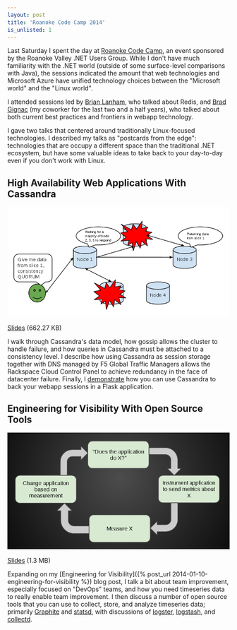 ```yaml
---
layout: post
title: 'Roanoke Code Camp 2014'
is_unlisted: 1
---
```


Last Saturday I spent the day at [Roanoke Code Camp](http://roanokecodecamp.org), an event sponsored by the Roanoke Valley .NET Users Group.  While I don't have much familiarity with the .NET world (outside of some surface-level comparisons with Java), the sessions indicated the amount that web technologies and Microsoft Azure have unified technology choices between the "Microsoft world" and the "Linux world".

I attended sessions led by [Brian Lanham](http://geekswithblogs.net/codesailor), who talked about Redis, and [Brad Gignac](http://www.bradgignac.com/) (my coworker for the last two and a half years), who talked about both current best practices and frontiers in webapp technology.

I gave two talks that centered around traditionally Linux-focused technologies.  I described my talks as "postcards from the edge": technologies that are occupy a different space than the traditional .NET ecosystem, but have some valuable ideas to take back to your day-to-day even if you don't work with Linux.

## High Availability Web Applications With Cassandra

![](/images/2014-05-20-cassandra-consistency-queries.png)

[Slides](/talks/2014-roanoke-code-camp-high-availability-web-applications-with-cassandra.pdf) (662.27 KB)

I walk through Cassandra's data model, how gossip allows the cluster to handle failure, and how queries in Cassandra must be attached to a consistency level.  I describe how using Cassandra as session storage together with DNS managed by F5 Global Traffic Managers allows the Rackspace Cloud Control Panel to achieve redundancy in the face of datacenter failure.  Finally, I [demonstrate](https://github.com/tildedave/cassandra-flask-sessions) how you can use Cassandra to back your webapp sessions in a Flask application.

## Engineering for Visibility With Open Source Tools

![](/images/2014-05-20-continuous-improvement-cycle.png)

[Slides](/talks/2014-roanoke-code-camp-engineering-for-visibility-with-open-source-tools.pdf) (1.3 MB)

Expanding on my [Engineering for Visibility]({% post_url 2014-01-10-engineering-for-visibility %}) blog post, I talk a bit about team improvement, especially focused on "DevOps" teams, and how you need timeseries data to really enable team improvement.  I then discuss a number of open source tools that you can use to collect, store, and analyze timeseries data; primarily [Graphite](http://graphite.wikidot.com) and [statsd](https://github.com/etsy/statsd/), with discussions of [logster](https://github.com/etsy/logster), [logstash](http://logstash.net), and [collectd](http://collectd.org/).
